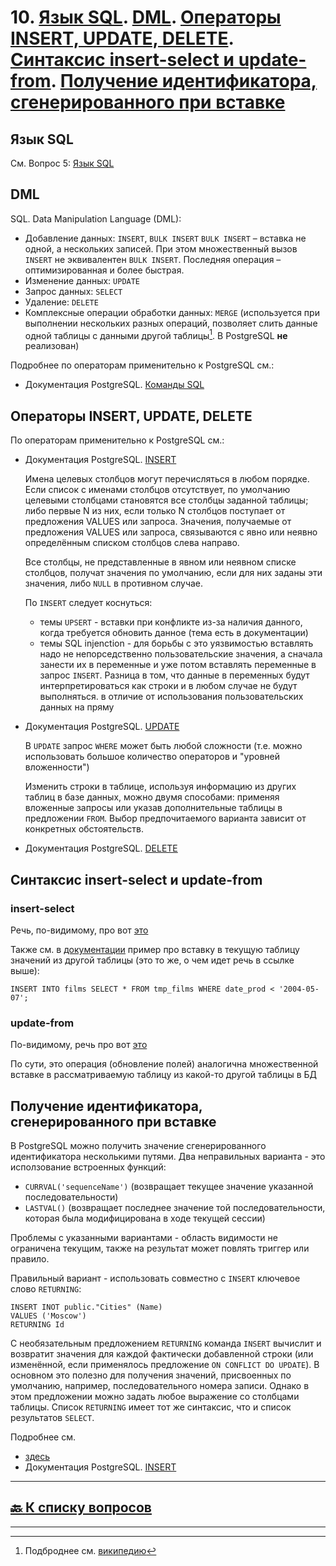 # 10. [Язык SQL](#язык-sql). [DML](#dml). [Операторы INSERT, UPDATE, DELETE](#операторы-insert-update-delete). [Синтаксис insert-select и update-from](#синтаксис-insert-select-и-update-from). [Получение идентификатора, сгенерированного при вставке](#получение-идентификатора-сгенерированного-при-вставке)

## Язык SQL

См. Вопрос 5: [Язык SQL](05.md#язык-sql)

## DML

SQL. Data Manipulation Language (DML):

- Добавление данных: `INSERT`, `BULK INSERT`
`BULK INSERT` – вставка не одной, а нескольких записей. При этом множественный вызов `INSERT` не эквивалентен `BULK INSERT`. Последняя операция – оптимизированная и более быстрая.
- Изменение данных: `UPDATE`
- Запрос данных: `SELECT`
- Удаление: `DELETE`
- Комплексные операции обработки данных: `MERGE` (используется при выполнении нескольких разных операций, позволяет слить данные одной таблицы с данными другой таблицы[^1]. В PostgreSQL **не** реализован)

Подробнее по операторам применительно к PostgreSQL см.:

- Документация PostgreSQL. [Команды SQL](https://postgrespro.ru/docs/postgresql/14/sql-commands)

## Операторы INSERT, UPDATE, DELETE

По операторам применительно к PostgreSQL см.:

- Документация PostgreSQL. [INSERT](https://postgrespro.ru/docs/postgresql/14/sql-insert)

  Имена целевых столбцов могут перечисляться в любом порядке. Если список с именами столбцов отсутствует, по умолчанию целевыми столбцами становятся все столбцы заданной таблицы; либо первые N из них, если только N столбцов поступает от предложения VALUES или запроса. Значения, получаемые от предложения VALUES или запроса, связываются с явно или неявно определённым списком столбцов слева направо.
  
  Все столбцы, не представленные в явном или неявном списке столбцов, получат значения по умолчанию, если для них заданы эти значения, либо `NULL` в противном случае.

  По `INSERT` следует коснуться:
  
  - темы `UPSERT` - вставки при конфликте из-за наличия данного, когда требуется обновить данное (тема есть в документации)
  - темы SQL injenction - для борьбы с это уязвимостью вставлять надо не непорседственно пользовательские значения, а сначала занести их в переменные и уже потом вставлять переменные в запрос `INSERT`. Разница в том, что данные в переменных будут интерпретироваться как строки и в любом случае не будут выполняться. в отличие от использования пользовательских данных на пряму

- Документация PostgreSQL. [UPDATE](https://postgrespro.ru/docs/postgresql/14/sql-update)

  В `UPDATE` запрос `WHERE` может быть любой сложности (т.е. можно использовать большое количество операторов и "уровней вложенности")

  Изменить строки в таблице, используя информацию из других таблиц в базе данных, можно двумя способами: применяя вложенные запросы или указав дополнительные таблицы в предложении `FROM`. Выбор предпочитаемого варианта зависит от конкретных обстоятельств.

- Документация PostgreSQL. [DELETE](https://postgrespro.ru/docs/postgresql/14/sql-delete)

## Синтаксис insert-select и update-from

### insert-select

Речь, по-видимому, про вот [это](https://www.w3schools.com/sql/sql_insert_into_select.asp)

Также см. в [документации](https://postgrespro.ru/docs/postgresql/14/sql-insert) пример про вставку в текущую таблицу значений из другой таблицы (это то же, о чем идет речь в ссылке выше):

```postgresql
INSERT INTO films SELECT * FROM tmp_films WHERE date_prod < '2004-05-07';
```

### update-from

По-видимому, речь про вот [это](https://stackoverflow.com/questions/2334712/how-do-i-update-from-a-select-in-sql-server)

По сути, это операция (обновление полей) аналогична множественной вставке в рассматриваемую таблицу из какой-то другой таблицы в БД

## Получение идентификатора, сгенерированного при вставке

В PostgreSQL можно получить значение сгенерированного идентификатора несколькими путями. Два неправильных варианта - это исползование встроенных функций:

- `CURRVAL('sequenceName')` (возвращает текущее значение указанной последовательности)
- `LASTVAL()` (возвращает последнее значение той последовательности, которая была модифицирована в ходе текущей сессии)

Проблемы с указанными вариантами - область видимости не ограничена текущим, также на результат может повлять триггер или правило.

Правильный вариант - использовать совместно с `INSERT` ключевое слово `RETURNING`:

```postrgesql
INSERT INOT public."Cities" (Name)
VALUES ('Moscow')
RETURNING Id
```

С необязательным предложением `RETURNING` команда `INSERT` вычислит и возвратит значения для каждой фактически добавленной строки (или изменённой, если применялось предложение `ON CONFLICT DO UPDATE`). В основном это полезно для получения значений, присвоенных по умолчанию, например, последовательного номера записи. Однако в этом предложении можно задать любое выражение со столбцами таблицы. Список `RETURNING` имеет тот же синтаксис, что и список результатов `SELECT`.

Подробнее см.

- [здесь](https://coderoad.ru/2944297/PostgreSQL-%D1%84%D1%83%D0%BD%D0%BA%D1%86%D0%B8%D1%8F-%D0%B4%D0%BB%D1%8F-%D0%BF%D0%BE%D1%81%D0%BB%D0%B5%D0%B4%D0%BD%D0%B5%D0%B9-%D0%B2%D1%81%D1%82%D0%B0%D0%B2%D0%BB%D0%B5%D0%BD%D0%BD%D0%BE%D0%B9-ID)
- Документация PostgreSQL. [INSERT](https://postgrespro.ru/docs/postgresql/14/sql-insert)

---

## [:back: **К списку вопросов**](../README.md)

---

[^1]: Подброднее см. [википедию](https://ru.wikipedia.org/wiki/Merge_(SQL))
